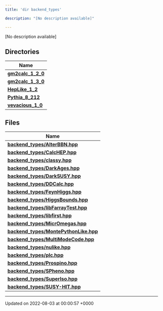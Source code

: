 ```yaml
---
title: 'dir backend_types'

description: "[No description available]"

---
```







[No description available]

## Directories

| Name           |
| -------------- |
| **[gm2calc_1_2_0](/documentation/code/gambit_sphinx/files/dir_3882af314fbae13225da1aacf68a32d3/#dir-gm2calc-1-2-0)**  |
| **[gm2calc_1_3_0](/documentation/code/gambit_sphinx/files/dir_e3ec43b41a0f060c1c56e88f55222135/#dir-gm2calc-1-3-0)**  |
| **[HepLike_1_2](/documentation/code/gambit_sphinx/files/dir_6fccc6c9828a1b32c79249090280a5fa/#dir-heplike-1-2)**  |
| **[Pythia_8_212](/documentation/code/gambit_sphinx/files/dir_f6265655d4928eb9f90e439e34e335a8/#dir-pythia-8-212)**  |
| **[vevacious_1_0](/documentation/code/gambit_sphinx/files/dir_f1f2e6ca6d947d21943ec8ed42424e5a/#dir-vevacious-1-0)**  |

## Files

| Name           |
| -------------- |
| **[backend_types/AlterBBN.hpp](/documentation/code/gambit_sphinx/files/alterbbn_8hpp/#file-alterbbn.hpp)**  |
| **[backend_types/CalcHEP.hpp](/documentation/code/gambit_sphinx/files/calchep_8hpp/#file-calchep.hpp)**  |
| **[backend_types/classy.hpp](/documentation/code/gambit_sphinx/files/classy_8hpp/#file-classy.hpp)**  |
| **[backend_types/DarkAges.hpp](/documentation/code/gambit_sphinx/files/darkages_8hpp/#file-darkages.hpp)**  |
| **[backend_types/DarkSUSY.hpp](/documentation/code/gambit_sphinx/files/darksusy_8hpp/#file-darksusy.hpp)**  |
| **[backend_types/DDCalc.hpp](/documentation/code/gambit_sphinx/files/ddcalc_8hpp/#file-ddcalc.hpp)**  |
| **[backend_types/FeynHiggs.hpp](/documentation/code/gambit_sphinx/files/feynhiggs_8hpp/#file-feynhiggs.hpp)**  |
| **[backend_types/HiggsBounds.hpp](/documentation/code/gambit_sphinx/files/higgsbounds_8hpp/#file-higgsbounds.hpp)**  |
| **[backend_types/libFarrayTest.hpp](/documentation/code/gambit_sphinx/files/libfarraytest_8hpp/#file-libfarraytest.hpp)**  |
| **[backend_types/libfirst.hpp](/documentation/code/gambit_sphinx/files/libfirst_8hpp/#file-libfirst.hpp)**  |
| **[backend_types/MicrOmegas.hpp](/documentation/code/gambit_sphinx/files/micromegas_8hpp/#file-micromegas.hpp)**  |
| **[backend_types/MontePythonLike.hpp](/documentation/code/gambit_sphinx/files/montepythonlike_8hpp/#file-montepythonlike.hpp)**  |
| **[backend_types/MultiModeCode.hpp](/documentation/code/gambit_sphinx/files/multimodecode_8hpp/#file-multimodecode.hpp)**  |
| **[backend_types/nulike.hpp](/documentation/code/gambit_sphinx/files/nulike_8hpp/#file-nulike.hpp)**  |
| **[backend_types/plc.hpp](/documentation/code/gambit_sphinx/files/plc_8hpp/#file-plc.hpp)**  |
| **[backend_types/Prospino.hpp](/documentation/code/gambit_sphinx/files/prospino_8hpp/#file-prospino.hpp)**  |
| **[backend_types/SPheno.hpp](/documentation/code/gambit_sphinx/files/spheno_8hpp/#file-spheno.hpp)**  |
| **[backend_types/SuperIso.hpp](/documentation/code/gambit_sphinx/files/superiso_8hpp/#file-superiso.hpp)**  |
| **[backend_types/SUSY-HIT.hpp](/documentation/code/gambit_sphinx/files/susy-hit_8hpp/#file-susy-hit.hpp)**  |






-------------------------------

Updated on 2022-08-03 at 00:00:57 +0000
